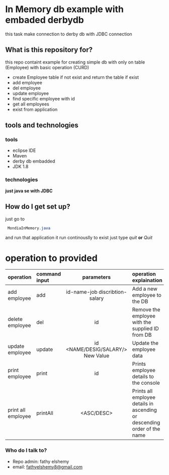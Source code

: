 # In Memory db example with embaded derbydb #

this task make connection to derby db with JDBC connection 

## What is this repository for? ##

this repo containt example for creating simple db with only on table (Employee) with basic operation (CURD)

* create Employee table if not exist and return the table if exist
* add employee
* del employee
* update employee
* find specific employee with id
* get all employees
* exist from application 
## tools and technologies ##
### tools ### 
* eclipse IDE
* Maven
* derby db embadded
* JDK 1.8
### technologies ### 
 **just java se with JDBC**
## How do I get set up? ##

just go to 
```java
 MondiaInMemory.java 
```
and run that application it run continouslly to exist just type *quit* **or** *Quit*

# operation to provided #

operation       | command input | parameters | operation explaination
:-------------- | :---- | :---------:| :--------------------
add employee |add | id-name-job discribtion-salary | Add a new employee to the DB
delete employee | del | id | Remove the employee with the supplied ID from DB
update employee | update | id <NAME/DESIG/SALARY/> New Value | Update the employee data
print employee | print | id |Prints employee details to the console
print all employee | printAll | <ASC/DESC> | Prints all employee details in ascending or descending order of the name


### Who do I talk to? ###

* Repo admin: fathy elshemy
* email: fathyelshemy8@gmail.com
